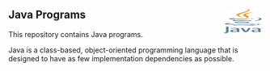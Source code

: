 ## Java Programs <img src = "java.png" height = 50px width = 80px align = "right"/> 

This repository contains Java programs.

Java is a class-based, object-oriented programming language that is designed to have as few implementation dependencies as possible.
